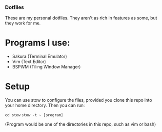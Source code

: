 ### Dotfiles

These are my personal dotfiles. They aren't as rich in features as some, but they work for me.

# Programs I use:
- Sakura (Terminal Emulator)
- Vim (Text Editor)
- BSPWM (Tiling Window Manager)

# Setup
You can use stow to configure the files, provided you clone this repo into your home directory.
Then you can run:

`cd stow`
`stow -t ~ [program]`

(Program would be one of the directories in this repo, such as vim or bash)
